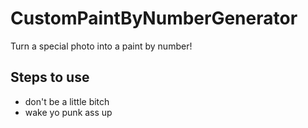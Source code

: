 # CustomPaintByNumberGenerator
Turn a special photo into a paint by number!

## Steps to use
- don't be a little bitch
- wake yo punk ass up
